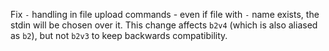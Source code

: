 Fix `-` handling in file upload commands - even if file with `-` name exists, the stdin will be chosen over it.
This change affects `b2v4` (which is also aliased as `b2`), but not `b2v3` to keep backwards compatibility.
